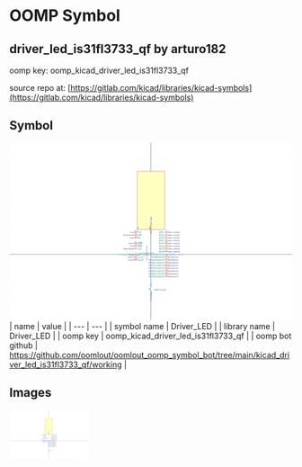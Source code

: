 # OOMP Symbol  
## driver_led_is31fl3733_qf  by arturo182  
  
oomp key: oomp_kicad_driver_led_is31fl3733_qf  
  
source repo at: [https://gitlab.com/kicad/libraries/kicad-symbols](https://gitlab.com/kicad/libraries/kicad-symbols)  
## Symbol  
  
[![working.png](working_600.png)](working.png)  
| name | value | 
| --- | --- | 
| symbol name | Driver_LED | 
| library name | Driver_LED | 
| oomp key | oomp_kicad_driver_led_is31fl3733_qf | 
| oomp bot github | https://github.com/oomlout/oomlout_oomp_symbol_bot/tree/main/kicad_driver_led_is31fl3733_qf/working | 
## Images  
  
[![working.png](working_140.png)](working.png)  

